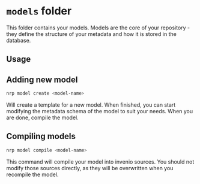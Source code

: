 # `models` folder

This folder contains your models. Models are the core of your
repository - they define the structure of your metadata and how
it is stored in the database.

## Usage

## Adding new model

```bash
nrp model create <model-name>
```

Will create a template for a new model. When finished, you can
start modifying the metadata schema of the model to suit your needs.
When you are done, compile the model.

## Compiling models

```bash
nrp model compile <model-name>
```

This command will compile your model into invenio sources. You should
not modify those sources directly, as they will be overwritten when
you recompile the model.
